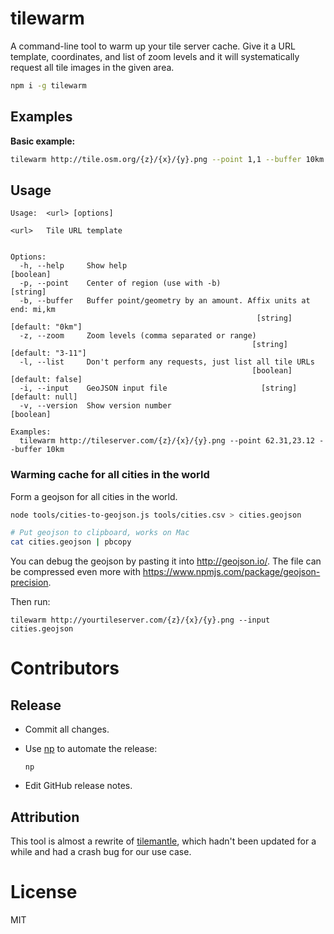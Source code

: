 # tilewarm

A command-line tool to warm up your tile server cache. Give it a URL template, coordinates, and list of zoom levels and it will systematically request all tile images in the given area.

```bash
npm i -g tilewarm
```


## Examples

**Basic example:**

```bash
tilewarm http://tile.osm.org/{z}/{x}/{y}.png --point 1,1 --buffer 10km
```

## Usage

```
Usage:  <url> [options]

<url>   Tile URL template


Options:
  -h, --help     Show help                                             [boolean]
  -p, --point    Center of region (use with -b)                         [string]
  -b, --buffer   Buffer point/geometry by an amount. Affix units at end: mi,km
                                                       [string] [default: "0km"]
  -z, --zoom     Zoom levels (comma separated or range)
                                                      [string] [default: "3-11"]
  -l, --list     Don't perform any requests, just list all tile URLs
                                                      [boolean] [default: false]
  -i, --input    GeoJSON input file                     [string] [default: null]
  -v, --version  Show version number                                   [boolean]

Examples:
  tilewarm http://tileserver.com/{z}/{x}/{y}.png --point 62.31,23.12 --buffer 10km
```

### Warming cache for all cities in the world

Form a geojson for all cities in the world.

```bash
node tools/cities-to-geojson.js tools/cities.csv > cities.geojson

# Put geojson to clipboard, works on Mac
cat cities.geojson | pbcopy
```

You can debug the geojson by pasting it into http://geojson.io/. The file can
be compressed even more with https://www.npmjs.com/package/geojson-precision.


Then run:

```
tilewarm http://yourtileserver.com/{z}/{x}/{y}.png --input cities.geojson
```


# Contributors


## Release

* Commit all changes.
* Use [np](https://github.com/sindresorhus/npm) to automate the release:

    `np`

* Edit GitHub release notes.


## Attribution

This tool is almost a rewrite of [tilemantle](https://github.com/naturalatlas/tilemantle), which hadn't been updated for a while and had a crash bug for our
use case.


# License

MIT
